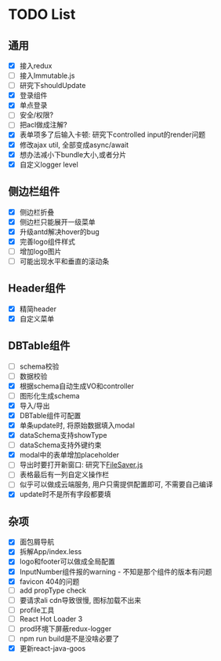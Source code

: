 # TODO List

## 通用

- [x] 接入redux
- [ ] 接入Immutable.js
- [ ] 研究下shouldUpdate
- [x] 登录组件
- [x] 单点登录
- [ ] 安全/权限? 
- [ ] 把acl做成注解?
- [x] 表单项多了后输入卡顿: 研究下controlled input的render问题
- [x] 修改ajax util, 全部变成async/await
- [x] 想办法减小下bundle大小,或者分片
- [x] 自定义logger level

## 侧边栏组件

- [x] 侧边栏折叠
- [x] 侧边栏只能展开一级菜单
- [x] 升级antd解决hover的bug
- [x] 完善logo组件样式
- [ ] 增加logo图片
- [ ] 可能出现水平和垂直的滚动条

## Header组件

- [x] 精简header
- [x] 自定义菜单

## DBTable组件

- [ ] schema校验
- [ ] 数据校验
- [x] 根据schema自动生成VO和controller
- [ ] 图形化生成schema
- [x] 导入/导出
- [x] DBTable组件可配置
- [x] 单条update时, 将原始数据填入modal
- [x] dataSchema支持showType
- [ ] dataSchema支持外键约束
- [x] modal中的表单增加placeholder
- [ ] 导出时要打开新窗口: 研究下[FileSaver.js](https://github.com/eligrey/FileSaver.js/)
- [ ] 表格最后有一列自定义操作栏
- [ ] 似乎可以做成云端服务, 用户只需提供配置即可, 不需要自己编译
- [x] update时不是所有字段都要填

## 杂项

- [x] 面包屑导航
- [x] 拆解App/index.less
- [x] logo和footer可以做成全局配置
- [x] InputNumber组件报的warning - 不知是那个组件的版本有问题
- [x] favicon 404的问题
- [ ] add propType check
- [ ] 要请求ali cdn导致很慢, 图标加载不出来
- [ ] profile工具
- [ ] React Hot Loader 3
- [ ] prod环境下屏蔽redux-logger
- [ ] npm run build是不是没啥必要了
- [x] 更新react-java-goos
